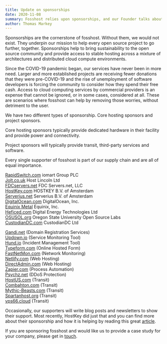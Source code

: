 ```yaml
---
title: Update on sponsorships
date: 2020-11-08
summary: Fosshost relies upon sponsorships, and our Founder talks about how these sponsorships are critical to the work we do
author: Thomas Markey
---
```


Sponsorships are the cornerstone of fosshost.  Without them, we would not exist.  They underpin our mission to help every open source project to go further, together. Sponsorships help to bring sustainability to the open source community and provide access to stable hosting across a mixture of architectures and distributed cloud compute environments.  

Since the COVID-19 pandemic began, our services have never been in more need.  Larger and more established projects are receiving fewer donations that they were pre-COVID-19 and the rise of unemployment of software developers is forcing the community to consider how they spend their free cash.  Access to cloud computing services by commercial providers is an expense that cannot be ignored, or in some cases, considered at all.  These are scenarios where fosshost can help by removing those worries, without detriment to the user.

We have two different types of sponsorship.  Core hosting sponsors and project sponsors.

Core hosting sponsors typically provide dedicated hardware in their facility and provide power and connectivity. 

Project sponsors will typically provide transit, third-party services and software.

Every single supporter of fosshost is part of our supply chain and are all of equal importance.

[RapidSwitch.com](https://rapidSwitch.com) iomart Group PLC  
[Jolt.co.uk](https://jolt.co.uk) Host Lincoln Ltd  
[FDCservers.net](https://fdcservers.net) FDC Servers.net, LLC  
[HostKey.com](https://hostkey.com) HOSTKEY B.V. of Amsterdam  
[Serverius.net](https://serverius.net) Serverius B.V. of Amsterdam  
[DigitalOcean.com](https://digitalocean.com) DigitalOcean, Inc.  
[Equinix Metal](https://metal.equinix.com) Equinix, Inc.  
[Heficed.com](https://heficed.com) Digital Energy Technologies Ltd  
[OSUSOL.org](https://osuosl.org) Oregon State University Open Source Labs  
[CustodianDC.com](https://custodiandc.com) CustodianDC Ltd  

[Gandi.net](https://gandi.net) (Domain Registration Services)  
[Updown.io](https://updown.io) (Service Monitoring Tool)  
[Hund.io](https://hund.io) (Incident Management Tool)  
[Typeform.com](https://typeform.com) (Online Hosted Form)  
[FastNetMon.com](https://fastnetmon.com) (Network Monitoring)  
[Netlify.com](https://netlify.com) (Web Hosting)  
[DirectAdmin.com](https://directadmin.com) (Web Hosting)  
[Zapier.com](https://zapier.com) (Process Automation)  
[Psychz.net](https://psychz.net) (DDoS Protection)  
[HostUS.com](https://hostus.com) (Transit)  
[Combahton.com](https://combahton.com) (Transit)  
[Mythic-Beasts.com](https://mythic-beasts.com) (Transit)  
[Spartanhost.org](https://spartanhost.org) (Transit)  
[vps66.cloud](https://vps66.cloud) (Transit)  

Occasionally, our supporters will write blog posts and newsletters to show their support.  Most recently, HostKey did just that and you can find more about their sponsorship and how it is helping by reading this great [article](https://www.hostkey.com/about/news/141).

If you are sponsoring fosshost and would like us to provide a case study for your company, please get in [touch](https://fosshost.org/contact).

